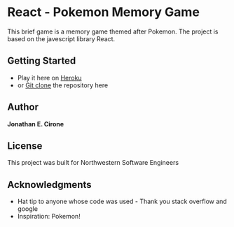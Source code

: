 # React - Pokemon Memory Game

This brief game is a memory game themed after Pokemon. The project is based on the javescript library React.

## Getting Started

 - Play it here on [Heroku](https://pokemon-memory-quiz.herokuapp.com/)
 - or [Git clone](https://github.com/Ciwonie/react-memory-game.git) the repository here


## Author

**Jonathan E. Cirone**

## License

This project was built for Northwestern Software Engineers

## Acknowledgments

* Hat tip to anyone whose code was used - Thank you stack overflow and google
* Inspiration: Pokemon!
